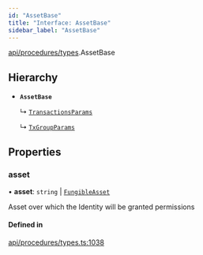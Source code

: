 ```yaml
---
id: "AssetBase"
title: "Interface: AssetBase"
sidebar_label: "AssetBase"
---
```


[api/procedures/types](../../../../../modules/API/Procedures/Types/Types.md).AssetBase

## Hierarchy

- **`AssetBase`**

  ↳ [`TransactionsParams`](../TransactionsParams/TransactionsParams.md)

  ↳ [`TxGroupParams`](../TxGroupParams/TxGroupParams.md)

## Properties

### asset

• **asset**: `string` \| [`FungibleAsset`](../../../../../classes/API/Entities/Asset/Fungible/FungibleAsset.md)

Asset over which the Identity will be granted permissions

#### Defined in

[api/procedures/types.ts:1038](https://github.com/PolymeshAssociation/polymesh-sdk/blob/372a67e5d/src/api/procedures/types.ts#L1038)
